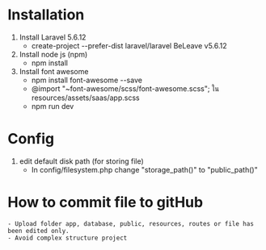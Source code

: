 # Installation
1. Install Laravel 5.6.12
    - create-project --prefer-dist laravel/laravel BeLeave v5.6.12
2. Install node js (npm)
    - npm install
3. Install font awesome
    - npm install font-awesome --save
    - @import "~font-awesome/scss/font-awesome.scss"; ใน resources/assets/saas/app.scss
    - npm run dev
    
# Config
1. edit default disk path (for storing file)
    - In config/filesystem.php change "storage_path()" to "public_path()"

# How to commit file to gitHub
    - Upload folder app, database, public, resources, routes or file has been edited only.
    - Avoid complex structure project
